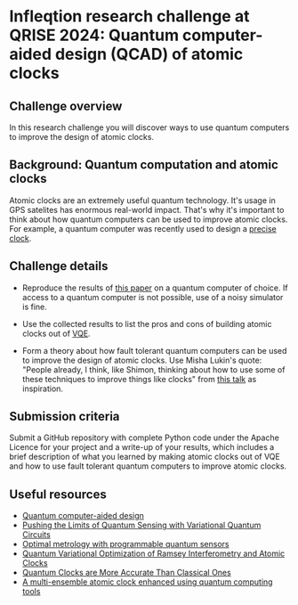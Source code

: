 # Infleqtion research challenge at QRISE 2024: Quantum computer-aided design (QCAD) of atomic clocks 

## Challenge overview

In this research challenge you will discover ways to use quantum computers to improve the design of atomic clocks.

## Background: Quantum computation and atomic clocks

Atomic clocks are an extremely useful quantum technology. It's usage in GPS satelites has enormous real-world impact. That's why it's important to think about how quantum computers can be used to improve atomic clocks. For example, a quantum computer was recently used to design a [precise clock](https://www.nature.com/articles/s41586-022-04435-4).

## Challenge details  

* Reproduce the results of [this paper](https://www.nature.com/articles/s41586-022-04435-4) on a quantum computer of choice. If access to a quantum computer is not possible, use of a noisy simulator is fine. 
* Use the collected results to list the pros and cons of building atomic clocks out of [VQE](https://en.wikipedia.org/wiki/Variational_quantum_eigensolver).

* Form a theory about how fault tolerant quantum computers can be used to improve the design of atomic clocks. Use Misha Lukin's quote: "People already, I think, like Shimon, thinking about how to use some of these techniques to improve things like clocks" from [this talk](https://www.youtube.com/watch?v=DQ0OX3GvFoQ&t=4200s)  as inspiration.

## Submission criteria

Submit a GitHub repository with complete Python code under the Apache Licence for your project and a write-up of your results, which includes a brief description of what you learned by making atomic clocks out of VQE and how to use fault tolerant quantum computers to improve atomic clocks.

## Useful resources


* [Quantum computer-aided design](https://vtomole.com/blog/2024/02/13/qcad) 
* [Pushing the Limits of Quantum Sensing with Variational Quantum Circuits](https://physics.aps.org/articles/v14/172)
* [Optimal metrology with programmable quantum sensors](https://www.nature.com/articles/s41586-022-04435-4)
* [Quantum Variational Optimization of Ramsey Interferometry and Atomic Clocks](https://journals.aps.org/prx/abstract/10.1103/PhysRevX.11.041045)  
* [Quantum Clocks are More Accurate Than Classical Ones](https://journals.aps.org/prxquantum/abstract/10.1103/PRXQuantum.3.010319) 
* [A multi-ensemble atomic clock enhanced using quantum computing tools](https://phys.org/news/2024-02-multi-ensemble-atomic-clock-quantum.html)